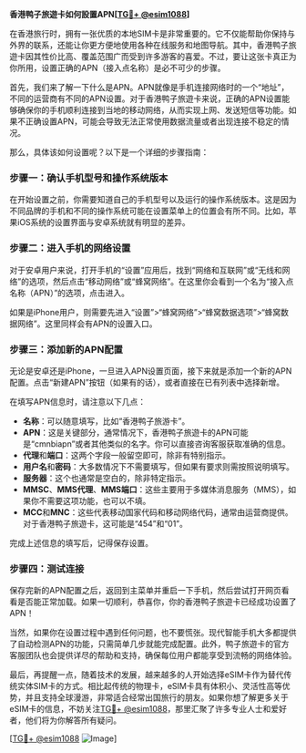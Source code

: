 **香港鸭子旅遊卡如何設置APN[[TG💪+ @esim1088](https://t.me/s/esim1088)]**

在香港旅行时，拥有一张优质的本地SIM卡是非常重要的。它不仅能帮助你保持与外界的联系，还能让你更方便地使用各种在线服务和地图导航。其中，香港鸭子旅遊卡因其性价比高、覆盖范围广而受到许多游客的喜爱。不过，要让这张卡真正为你所用，设置正确的APN（接入点名称）是必不可少的步骤。

首先，我们来了解一下什么是APN。APN就像是手机连接网络时的一个“地址”，不同的运营商有不同的APN设置。对于香港鸭子旅遊卡来说，正确的APN设置能够确保你的手机顺利连接到当地的移动网络，从而实现上网、发送短信等功能。如果不正确设置APN，可能会导致无法正常使用数据流量或者出现连接不稳定的情况。

那么，具体该如何设置呢？以下是一个详细的步骤指南：

### 步骤一：确认手机型号和操作系统版本

在开始设置之前，你需要知道自己的手机型号以及运行的操作系统版本。这是因为不同品牌的手机和不同的操作系统可能在设置菜单上的位置会有所不同。比如，苹果iOS系统的设置界面与安卓系统就有明显的差异。

### 步骤二：进入手机的网络设置

对于安卓用户来说，打开手机的“设置”应用后，找到“网络和互联网”或“无线和网络”的选项，然后点击“移动网络”或“蜂窝网络”。在这里你会看到一个名为“接入点名称（APN）”的选项，点击进入。

如果是iPhone用户，则需要先进入“设置”>“蜂窝网络”>“蜂窝数据选项”>“蜂窝数据网络”。这里同样会有APN的设置入口。

### 步骤三：添加新的APN配置

无论是安卓还是iPhone，一旦进入APN设置页面，接下来就是添加一个新的APN配置。点击“新建APN”按钮（如果有的话），或者直接在已有列表中选择新增。

在填写APN信息时，请注意以下几点：

- **名称**：可以随意填写，比如“香港鸭子旅游卡”。
- **APN**：这是关键部分，通常情况下，香港鸭子旅遊卡的APN可能是“cmnbiapn”或者其他类似的名字。你可以直接咨询客服获取准确的信息。
- **代理**和**端口**：这两个字段一般留空即可，除非有特别指示。
- **用户名**和**密码**：大多数情况下不需要填写，但如果有要求则需按照说明填写。
- **服务器**：这个也通常是空白的，除非特定指示。
- **MMSC**、**MMS代理**、**MMS端口**：这些主要用于多媒体消息服务（MMS），如果你不需要这项功能，也可以不填。
- **MCC**和**MNC**：这些代表移动国家代码和移动网络代码，通常由运营商提供。对于香港鸭子旅遊卡，这可能是“454”和“01”。

完成上述信息的填写后，记得保存设置。

### 步骤四：测试连接

保存完新的APN配置之后，返回到主菜单并重启一下手机，然后尝试打开网页看看是否能正常加载。如果一切顺利，恭喜你，你的香港鸭子旅遊卡已经成功设置了APN！

当然，如果你在设置过程中遇到任何问题，也不要慌张。现代智能手机大多都提供了自动检测APN的功能，只需简单几步就能完成配置。此外，鸭子旅遊卡的官方客服团队也会提供详尽的帮助和支持，确保每位用户都能享受到流畅的网络体验。

最后，再提醒一点，随着技术的发展，越来越多的人开始选择eSIM卡作为替代传统实体SIM卡的方式。相比起传统的物理卡，eSIM卡具有体积小、灵活性高等优势，并且支持全球漫游，非常适合经常出国旅行的朋友。如果你想了解更多关于eSIM卡的信息，不妨关注[TG💪+ @esim1088](https://t.me/s/esim1088)，那里汇聚了许多专业人士和爱好者，他们将为你解答所有疑问。

[[TG💪+ @esim1088](https://t.me/s/esim1088) ![Image](https://i.postimg.cc/4NQfJmqS/Snipaste-2025-05-13-00-14-12.png)]